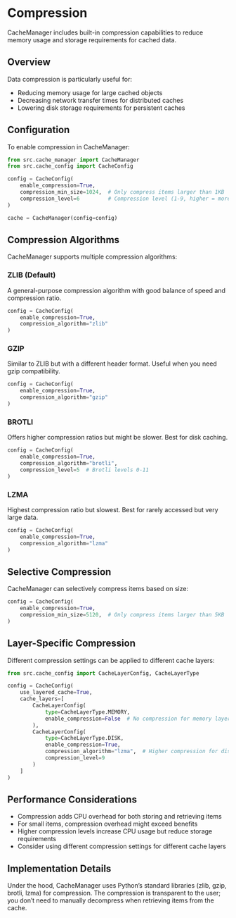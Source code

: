 # Compression

CacheManager includes built-in compression capabilities to reduce memory usage and storage requirements for cached data.

## Overview

Data compression is particularly useful for:

- Reducing memory usage for large cached objects
- Decreasing network transfer times for distributed caches
- Lowering disk storage requirements for persistent caches

## Configuration

To enable compression in CacheManager:

```python
from src.cache_manager import CacheManager
from src.cache_config import CacheConfig

config = CacheConfig(
    enable_compression=True,
    compression_min_size=1024,  # Only compress items larger than 1KB
    compression_level=6         # Compression level (1-9, higher = more compression)
)

cache = CacheManager(config=config)
```

## Compression Algorithms

CacheManager supports multiple compression algorithms:

### ZLIB (Default)

A general-purpose compression algorithm with good balance of speed and compression ratio.

```python
config = CacheConfig(
    enable_compression=True,
    compression_algorithm="zlib"
)
```

### GZIP

Similar to ZLIB but with a different header format. Useful when you need gzip compatibility.

```python
config = CacheConfig(
    enable_compression=True,
    compression_algorithm="gzip"
)
```

### BROTLI

Offers higher compression ratios but might be slower. Best for disk caching.

```python
config = CacheConfig(
    enable_compression=True,
    compression_algorithm="brotli",
    compression_level=5  # Brotli levels 0-11
)
```

### LZMA

Highest compression ratio but slowest. Best for rarely accessed but very large data.

```python
config = CacheConfig(
    enable_compression=True,
    compression_algorithm="lzma"
)
```

## Selective Compression

CacheManager can selectively compress items based on size:

```python
config = CacheConfig(
    enable_compression=True,
    compression_min_size=5120,  # Only compress items larger than 5KB
)
```

## Layer-Specific Compression

Different compression settings can be applied to different cache layers:

```python
from src.cache_config import CacheLayerConfig, CacheLayerType

config = CacheConfig(
    use_layered_cache=True,
    cache_layers=[
        CacheLayerConfig(
            type=CacheLayerType.MEMORY,
            enable_compression=False  # No compression for memory layer
        ),
        CacheLayerConfig(
            type=CacheLayerType.DISK,
            enable_compression=True,
            compression_algorithm="lzma",  # Higher compression for disk
            compression_level=9
        )
    ]
)
```

## Performance Considerations

- Compression adds CPU overhead for both storing and retrieving items
- For small items, compression overhead might exceed benefits
- Higher compression levels increase CPU usage but reduce storage requirements
- Consider using different compression settings for different cache layers

## Implementation Details

Under the hood, CacheManager uses Python’s standard libraries (zlib, gzip, brotli, lzma)
for compression. The compression is transparent to the user; you don’t need to manually
decompress when retrieving items from the cache.
